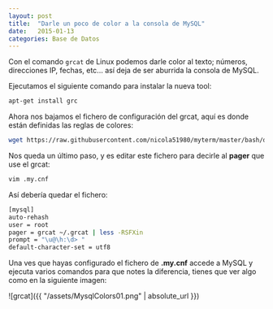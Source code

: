 ```yaml
---
layout: post
title:  "Darle un poco de color a la consola de MySQL"
date:   2015-01-13
categories: Base de Datos
---
```


Con el comando `grcat` de Linux podemos darle color al texto; números, direcciones IP, fechas, etc... así deja de ser aburrida la consola de MySQL.

Ejecutamos el siguiente comando para instalar la nueva tool:

```bash
apt-get install grc
```

Ahora nos bajamos el fichero de configuración del grcat, aquí es donde están definidas las reglas de colores:

```bash
wget https://raw.githubusercontent.com/nicola51980/myterm/master/bash/dotfiles/grcat -O ~/.grcat
```

Nos queda un último paso, y es editar este fichero para decirle al **pager** que use el grcat:

```bash
vim .my.cnf
```

Así debería quedar el fichero:

```bash
[mysql]
auto-rehash
user = root
pager = grcat ~/.grcat | less -RSFXin
prompt = "\u@\h:\d> "
default-character-set = utf8
```

Una ves que hayas configurado el fichero de **.my.cnf** accede a MySQL y ejecuta varios comandos para que notes la diferencia, tienes que ver algo como en la siguiente imagen:

![grcat]({{ "/assets/MysqlColors01.png" | absolute_url }})

